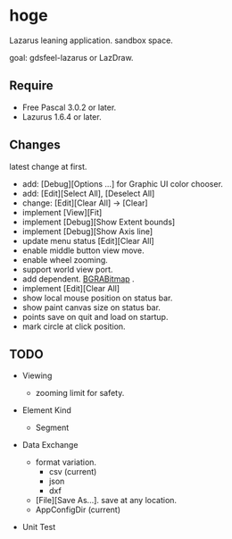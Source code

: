 # hoge

Lazarus leaning application. sandbox space.

goal: gdsfeel-lazarus or LazDraw.

## Require
* Free Pascal 3.0.2 or later. 
* Lazurus 1.6.4 or later.


## Changes

latest change at first.

- add: [Debug][Options ...] for Graphic UI color chooser.
- add: [Edit][Select All], [Deselect All]
- change: [Edit][Clear All] -> [Clear]
- implement [View][Fit]
- implement [Debug][Show Extent bounds]
- implement [Debug][Show Axis line]
- update menu status [Edit][Clear All]
- enable middle button view move.
- enable wheel zooming.
- support world view port.
- add dependent. [BGRABitmap](https://github.com/bgrabitmap/bgrabitmap) .
- implement [Edit][Clear All]
- show local mouse position on status bar.
- show paint canvas size on status bar.
- points save on quit and load on startup.
- mark circle at click position.

## TODO

* Viewing
	* zooming limit for safety.

* Element Kind
	* Segment

* Data Exchange
	* format variation.
		* csv (current) 
		* json
		* dxf
   * [File][Save As...]. save at any location.
   * AppConfigDir (current) 
  
* Unit Test
